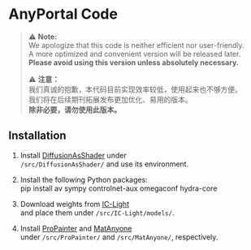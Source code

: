 # AnyPortal Code

> ⚠️ **Note:**  
> We apologize that this code is neither efficient nor user-friendly.  
> A more optimized and convenient version will be released later.  
> **Please avoid using this version unless absolutely necessary.**
> 
> ⚠️ **注意：**  
> 我们真诚的抱歉，本代码目前实现效率较低，使用起来也不够方便。  
> 我们将在后续期刊拓展发布更加优化、易用的版本。  
> **除非必要，请勿使用此版本。**


## Installation

1. Install [DiffusionAsShader](https://github.com/IGL-HKUST/DiffusionAsShader) under  
   `/src/DiffusionAsShader/` and use its environment.

2. Install the following Python packages:  
   pip install av sympy controlnet-aux omegaconf hydra-core

3. Download weights from [IC-Light](https://github.com/lllyasviel/IC-Light)  
   and place them under `/src/IC-Light/models/`.

4. Install [ProPainter](https://github.com/sczhou/ProPainter) and [MatAnyone](https://github.com/pq-yang/MatAnyone)  
   under `/src/ProPainter/` and `/src/MatAnyone/`, respectively.

